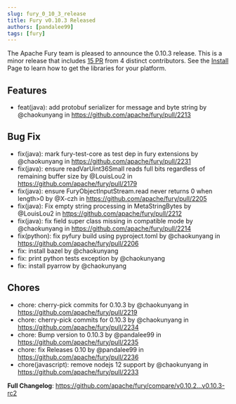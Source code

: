 ```yaml
---
slug: fury_0_10_3_release
title: Fury v0.10.3 Released
authors: [pandalee99]
tags: [fury]
---
```


The Apache Fury team is pleased to announce the 0.10.3 release. This is a minor release that includes [15 PR](https://github.com/apache/fury/compare/v0.10.3...v0.10.3-rc2) from 4 distinct contributors. See the [Install](https://fury.apache.org/docs/docs/start/install) Page to learn how to get the libraries for your platform.

## Features

- feat(java): add protobuf serializer for message and byte string by @chaokunyang in https://github.com/apache/fury/pull/2213

## Bug Fix

- fix(java): mark fury-test-core as test dep in fury extensions by @chaokunyang in https://github.com/apache/fury/pull/2231
- fix(java): ensure readVarUint36Small reads full bits regardless of remaining buffer size by @LouisLou2 in https://github.com/apache/fury/pull/2179
- fix(java): ensure FuryObjectInputStream.read never returns 0 when length>0 by @X-czh in https://github.com/apache/fury/pull/2205
- fix(java): Fix empty string processing in MetaStringBytes by @LouisLou2 in https://github.com/apache/fury/pull/2212
- fix(java): fix field super class missing in compatible mode by @chaokunyang in https://github.com/apache/fury/pull/2214
- fix(python): fix pyfury build using pyproject.toml by @chaokunyang in https://github.com/apache/fury/pull/2206
- fix: install bazel by @chaokunyang
- fix: print python tests exception by @chaokunyang
- fix: install pyarrow by @chaokunyang

## Chores

- chore: cherry-pick commits for 0.10.3 by @chaokunyang in https://github.com/apache/fury/pull/2219
- chore: cherry-pick commits for 0.10.3 by @chaokunyang in https://github.com/apache/fury/pull/2234
- chore: Bump version to 0.10.3 by @pandalee99 in https://github.com/apache/fury/pull/2235
- chore: fix Releases 0.10 by @pandalee99 in https://github.com/apache/fury/pull/2236
- chore(javascript): remove nodejs 12 support by @chaokunyang in https://github.com/apache/fury/pull/2233

**Full Changelog**: https://github.com/apache/fury/compare/v0.10.2...v0.10.3-rc2
